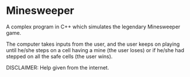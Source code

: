 # Minesweeper
A complex program in C++ which simulates the legendary Minesweeper game. 

The computer takes inputs from the user, and the user keeps on playing until he/she steps on a cell having a mine (the user loses) or if he/she had stepped on all the safe cells (the user wins).

DISCLAIMER: Help given from the internet.
